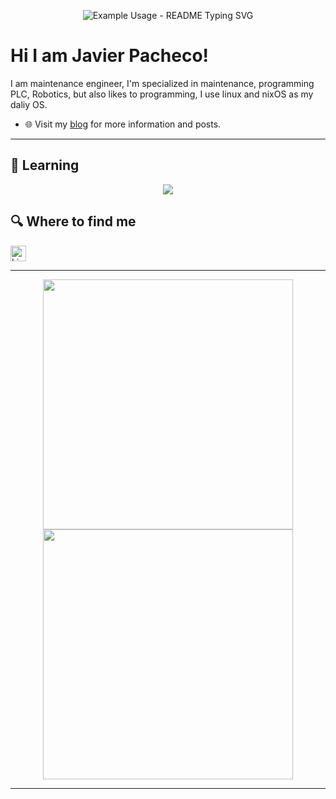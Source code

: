 <p align="center">
  <img src="https://readme-typing-svg.demolab.com/?lines=jpachecoxyz;Industrial+maintenace+engineer;Programmer&font=Fira%20Code&center=true&width=580&height=50&duration=2500&pause=800" alt="Example Usage - README Typing SVG">
</p>

# Hi I am Javier Pacheco! 
I am maintenance engineer, I'm specialized in maintenance, programming PLC, Robotics, but also likes to programming, I use linux and nixOS as my daliy OS.

- 🌐 Visit my [blog](https://jpacheco.xyz) for more information and posts.
<!-- - ✍️ Follow me on [Medium](https://pr2tik1.medium.com/) for more written content. -->

---

## 📖 Learning

<p align="center">
  <img src="https://img.shields.io/badge/Python-3776AB?style=for-the-badge&logo=python&logoColor=white"</img>
  <!-- <img src="https://img.shields.io/badge/C-A8B9CC?style=for-the-badge&logo=c&logoColor=white"</img> -->
  <!-- <img src="https://img.shields.io/badge/Nix-5277C3?style=for-the-badge&logo=nixos&logoColor=white"</img> -->
  <!-- <img src="https://img.shields.io/badge/Elisp-7F5AB6?style=for-the-badge&logo=gnu-emacs&logoColor=white"</img> -->
</p>

## 🔍 Where to find me

[<img src="https://img.shields.io/badge/LinkedIn-282C34?logo=linkedin&logoColor=0077B5" alt="LinkedIn logo" title="LinkedIn" height="25" />](https://www.linkedin.com/in/jpachecom4)

---

<p align="center">
  <img src="https://github-readme-stats.vercel.app/api?username=jpachecoxyz&show_icons=true&theme=bear" width="400">
  <img src="https://github-readme-streak-stats.herokuapp.com?user=jpachecoxyz&theme=dark&hide_border=true" width="400">
</p>

---
